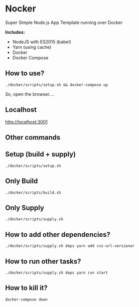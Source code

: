 # **Nocker**

Super Simple Node.js App Template running over Docker

**Includes:**
- NodeJS with ES2015 (babel)
- Yarn (using cache)
- Docker
- Docker Compose


## How to use?
```
./docker/scripts/setup.sh && docker-compose up
```

So, open the browser....

## Localhost
[http://localhost:3001](http://localhost:3001)

## **Other commands**

## Setup (build + supply)
```
./docker/scripts/setup.sh
```

## Only Build
```
./docker/scripts/build.sh
```

## Only Supply
```
./docker/scripts/supply.sh
```

## How to add other dependencies?
```
./docker/scripts/supply.sh deps yarn add css-url-versioner
```

## How to run other tasks?
```
./docker/scripts/supply.sh deps yarn run start
```

## How to kill it?
```
docker-compose down
```
